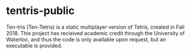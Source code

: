 # tentris-public

Ten-tris (Ten-Tetris) is a static multiplayer version of Tetris, created in Fall 2018. This project has recieived academic credit through the University of Waterloo, and thus the code is only available upon request, but an executable is provided.
